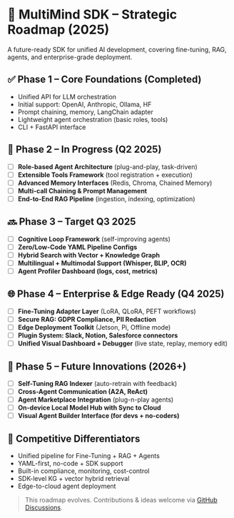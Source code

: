 # 🧠 MultiMind SDK – Strategic Roadmap (2025)

A future-ready SDK for unified AI development, covering fine-tuning, RAG, agents, and enterprise-grade deployment.

## ✅ Phase 1 – Core Foundations (Completed)
- Unified API for LLM orchestration
- Initial support: OpenAI, Anthropic, Ollama, HF
- Prompt chaining, memory, LangChain adapter
- Lightweight agent orchestration (basic roles, tools)
- CLI + FastAPI interface

## 🚧 Phase 2 – In Progress (Q2 2025)
- [ ] **Role-based Agent Architecture** (plug-and-play, task-driven)
- [ ] **Extensible Tools Framework** (tool registration + execution)
- [ ] **Advanced Memory Interfaces** (Redis, Chroma, Chained Memory)
- [ ] **Multi-call Chaining & Prompt Management**
- [ ] **End-to-End RAG Pipeline** (ingestion, indexing, optimization)

## 🔜 Phase 3 – Target Q3 2025
- [ ] **Cognitive Loop Framework** (self-improving agents)
- [ ] **Zero/Low-Code YAML Pipeline Configs**
- [ ] **Hybrid Search with Vector + Knowledge Graph**
- [ ] **Multilingual + Multimodal Support (Whisper, BLIP, OCR)**
- [ ] **Agent Profiler Dashboard (logs, cost, metrics)**

## 🌐 Phase 4 – Enterprise & Edge Ready (Q4 2025)
- [ ] **Fine-Tuning Adapter Layer** (LoRA, QLoRA, PEFT workflows)
- [ ] **Secure RAG: GDPR Compliance, PII Redaction**
- [ ] **Edge Deployment Toolkit** (Jetson, Pi, Offline mode)
- [ ] **Plugin System: Slack, Notion, Salesforce connectors**
- [ ] **Unified Visual Dashboard + Debugger** (live state, replay, memory edit)

## 🧪 Phase 5 – Future Innovations (2026+)
- [ ] **Self-Tuning RAG Indexer** (auto-retrain with feedback)
- [ ] **Cross-Agent Communication (A2A, ReAct)**
- [ ] **Agent Marketplace Integration** (plug-n-play agents)
- [ ] **On-device Local Model Hub with Sync to Cloud**
- [ ] **Visual Agent Builder Interface (for devs + no-coders)**

## 🔎 Competitive Differentiators
- Unified pipeline for Fine-Tuning + RAG + Agents
- YAML-first, no-code + SDK support
- Built-in compliance, monitoring, cost-control
- SDK-level KG + vector hybrid retrieval
- Edge-to-cloud agent deployment

> This roadmap evolves. Contributions & ideas welcome via [GitHub Discussions](https://github.com/multimindlabs/multimind-sdk/discussions).
